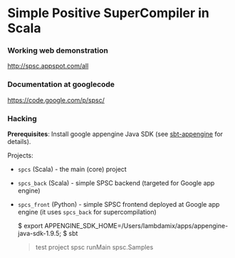 # Simple Positive SuperCompiler in Scala

### Working web demonstration

<http://spsc.appspot.com/all>

### Documentation at googlecode

<https://code.google.com/p/spsc/>

### Hacking

__Prerequisites__: Install google appengine Java SDK (see [sbt-appengine](https://github.com/sbt/sbt-appengine) for details).

Projects:

* `spcs` (Scala) - the main (core) project
* `spcs_back` (Scala) - simple SPSC backend (targeted for Google app engine)
* `spcs_front` (Python) - simple SPSC frontend deployed at Google app engine 
(it uses `spcs_back` for supercompilation)

    $ export APPENGINE_SDK_HOME=/Users/lambdamix/apps/appengine-java-sdk-1.9.5;
    $ sbt
    > test
    > project spsc
    > runMain spsc.Samples


